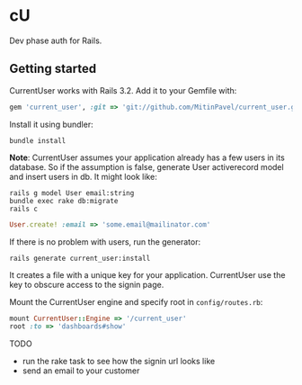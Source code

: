 # cU

Dev phase auth for Rails.

## Getting started

CurrentUser works with Rails 3.2. Add it to your Gemfile with:

```ruby
gem 'current_user', :git => 'git://github.com/MitinPavel/current_user.git'
```

Install it using bundler:

```console
bundle install
```

__Note__: CurrentUser assumes your application already has a few users in its database. So if the assumption is false,
generate User activerecord model and insert users in db. It might look like:

```console
rails g model User email:string
bundle exec rake db:migrate
rails c
```

```ruby
User.create! :email => 'some.email@mailinator.com'
```

If there is no problem with users, run the generator:

```console
rails generate current_user:install
```

It creates a file with a unique key for your application. CurrentUser use the key to obscure access to the signin page.

Mount the CurrentUser engine and specify root in `config/routes.rb`:

```ruby
mount CurrentUser::Engine => '/current_user'
root :to => 'dashboards#show'
```

TODO
 * run the rake task to see how the signin url looks like
 * send an email to your customer